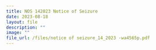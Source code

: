 ```yaml
---
title: NOS 142023 Notice of Seizure
date: 2023-08-18
layout: file
description: ""
image: ""
file_url: /files/notice of seizure_14_2023 -wa4565p.pdf
---
```

